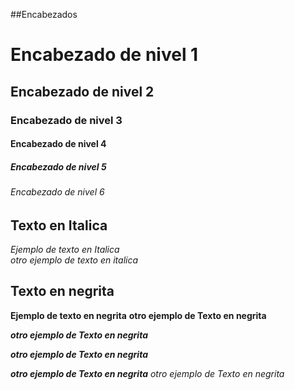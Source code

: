 ##Encabezados

# Encabezado de nivel 1
## Encabezado de nivel 2
### Encabezado de nivel 3
#### Encabezado de nivel 4
##### Encabezado de nivel 5
###### Encabezado de nivel 6

## Texto en Italica
*Ejemplo de texto en Italica*  
_otro ejemplo de texto en italica_

## Texto en negrita
**Ejemplo de texto en negrita**
__otro ejemplo de Texto en negrita__

**_otro ejemplo de Texto en negrita_**

***otro ejemplo de Texto en negrita***

***otro ejemplo de Texto en negrita***
*_otro ejemplo de Texto en negrita_*
